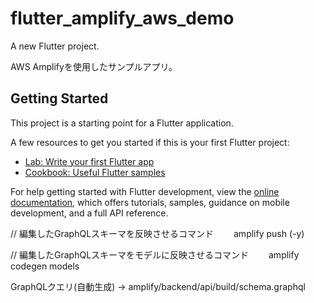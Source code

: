 # flutter_amplify_aws_demo

A new Flutter project.

AWS Amplifyを使用したサンプルアプリ。

## Getting Started

This project is a starting point for a Flutter application.

A few resources to get you started if this is your first Flutter project:

- [Lab: Write your first Flutter app](https://docs.flutter.dev/get-started/codelab)
- [Cookbook: Useful Flutter samples](https://docs.flutter.dev/cookbook)

For help getting started with Flutter development, view the
[online documentation](https://docs.flutter.dev/), which offers tutorials,
samples, guidance on mobile development, and a full API reference.

// 編集したGraphQLスキーマを反映させるコマンド　　
amplify push (-y)  

// 編集したGraphQLスキーマをモデルに反映させるコマンド　　
amplify codegen models  

GraphQLクエリ(自動生成) -> amplify/backend/api/build/schema.graphql
